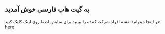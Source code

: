 ## به گیت هاب فارسی خوش آمدید

در اینجا میتوانید نقشه افراد شرکت کننده را ببینید 
برای نمایش لطفا روی لینک کلیک کنید: [here](https://githubschool.github.io/open-enrollment-classes-introduction-to-github/).
